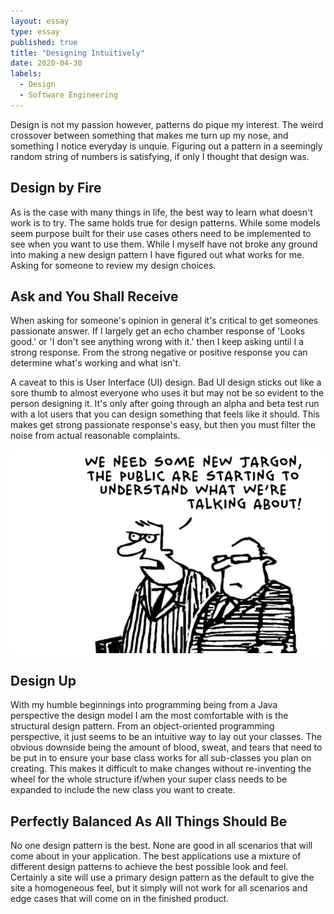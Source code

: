 ```yaml
---
layout: essay
type: essay
published: true
title: "Designing Intuitively"
date: 2020-04-30
labels:
  - Design
  - Software Engineering
---
```


Design is not my passion however, patterns do pique my interest. The weird crossover between something that makes me turn up my nose, and something I notice everyday is unquie. Figuring out a pattern in a seemingly random string of numbers is satisfying, if only I thought that design was.

## Design by Fire

As is the case with many things in life, the best way to learn what doesn't work is to try. The same holds true for design patterns. While some models seem purpose built for their use cases others need to be implemented to see when you want to use them. While I myself have not broke any ground into making a new design pattern I have figured out what works for me. Asking for someone to review my design choices.

 ## Ask and You Shall Receive
 
When asking for someone's opinion in general it's critical to get someones passionate answer.  If I largely get an echo chamber response of 'Looks good.' or 'I don't see anything wrong with it.' then I keep asking until I a strong response. From the strong negative or positive response you can determine what's working and what isn't.
 
 A caveat to this is User Interface (UI) design. Bad UI design sticks out like a sore thumb to almost everyone who uses it but may not be so evident to the person designing it. It's only after going through an alpha and beta test run with a lot users that you can design something that feels like it should. This makes get strong passionate response's easy, but then you must filter the noise from actual reasonable complaints.

 <div style="text-align: left"> <img src="../images/design_comic.jpg"> </div>

## Design Up

With my humble beginnings into programming being from a Java perspective the design model I am the most comfortable with is the structural design pattern.  From an object-oriented programming perspective, it just seems to be an intuitive way to lay out your classes. The obvious downside being the amount of blood, sweat, and tears that need to be put in to ensure your base class works for all sub-classes you plan on creating. This makes it difficult to make changes without re-inventing the wheel for the whole structure if/when your super class needs to be expanded to include the new class you want to create.

## Perfectly Balanced As All Things Should Be

No one design pattern is the best. None are good in all scenarios that will come about in your application. The best applications use a mixture of different design patterns to achieve the best possible look and feel. Certainly a site will use a primary design pattern as the default to give the site a homogeneous feel, but it simply will not work for all scenarios and edge cases that will come on in the finished product.

